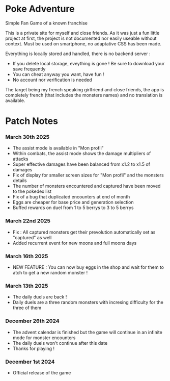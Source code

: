 # Poke Adventure
Simple Fan Game of a known franchise

This is a private site for myself and close friends.
As it was just a fun little project at first, the project is not documented nor easily useable without context.
Must be used on smartphone, no adaptative CSS has been made.

Everything is locally stored and handled, there is no backend server :
- If you delete local storage, eveything is gone ! Be sure to download your save frequently
- You can cheat anyway you want, have fun !
- No account nor verification is needed

The target being my french speaking girlfriend and close friends, the app is completely french (that includes the monsters names) and no translation is available.

# Patch Notes

### March 30th 2025
- The assist mode is available in "Mon profil"
- Within combats, the assist mode shows the damage multipliers of attacks
- Super effective damages have been balanced from x1.2 to x1.5 of damages
- Fix of display for smaller screen sizes for "Mon profil" and the monsters details
- The number of monsters encountered and captured have been moved to the pokedex list
- Fix of a bug that duplicated encounters at end of month
- Eggs are cheaper for base price and generation selection
- Buffed rewards on duel from 1 to 5 berrys to 3 to 5 berrys

### March 22nd 2025
- Fix : All captured monsters get their prevolution automatically set as "captured" as well
- Added recurrent event for new moons and full moons days

### March 16th 2025
- NEW FEATURE : You can now buy eggs in the shop and wait for them to atch to get a new random monster !

### March 13th 2025
- The daily duels are back !
- Daily duels are a three random monsters with incresing difficulty for the three of them

### December 26th 2024
- The advent calendar is finished but the game will continue in an infinite mode for monster encounters
- The daily duels won't continue after this date
- Thanks for playing !

### December 1st 2024
- Official release of the game